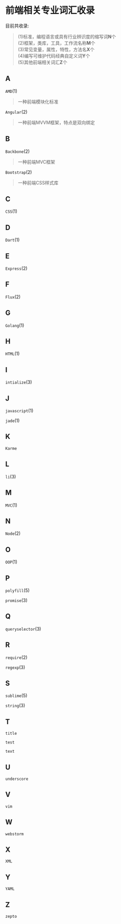 # 前端相关专业词汇收录

目前共收录:
> (1)标准，编程语言或具有行业辨识度的缩写词**N**个  
> (2)框架，类库，工具，工作流名称**M**个  
> (3)常见变量，属性，特性，方法名**X**个  
> (4)编写可维护代码经典自定义词**Y**个  
> (5)其他前端相关词汇**Z**个

## A

`AMD`(1)
> 一种前端模块化标准

`Angular`(2)
> 一种前端MVVM框架，特点是双向绑定

## B

`Backbone`(2)
> 一种前端MVC框架

`Bootstrap`(2)
> 一种前端CSS样式库

## C

`CSS`(1)


## D

`Dart`(1)

## E

`Express`(2)

## F

`Flux`(2)

## G

`Golang`(1)

## H

`HTML`(1)

## I

`intialize`(3)

## J

`javascript`(1)

`jade`(1)

## K

`Karme`

## L

`li`(3)

## M

`MVC`(1)

## N

`Node`(2)

## O

`OOP`(1)

## P

`polyfill`(5)

`promise`(3)

## Q

`queryselector`(3)

## R

`require`(2)

`regexp`(3)

## S

`sublime`(5)

`string`(3)

## T

`title`

`test`

`text`

## U

`underscore`

## V

`vim`

## W

`webstorm`

## X

`XML`

## Y

`YAML`

## Z

`zepto`
